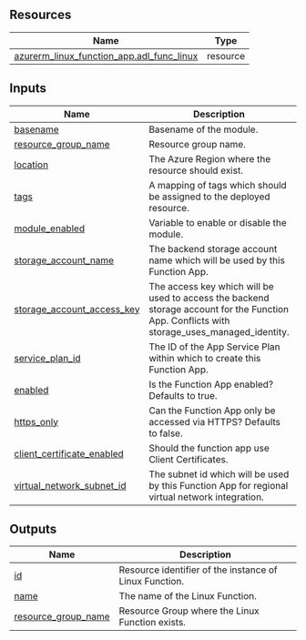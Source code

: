 <!-- BEGIN_TF_DOCS -->
## Resources

| Name | Type |
|------|------|
| [azurerm_linux_function_app.adl_func_linux](https://registry.terraform.io/providers/hashicorp/azurerm/latest/docs/resources/linux_function_app) | resource |

## Inputs

| Name | Description | Type | Default | Required |
|------|-------------|------|---------|:--------:|
| <a name="input_basename"></a> [basename](#input\_basename) | Basename of the module. | `string` | n/a | yes |
| <a name="input_resource_group_name"></a> [resource\_group\_name](#input\_resource\_group\_name) | Resource group name. | `string` | n/a | yes |
| <a name="input_location"></a> [location](#input\_location) | The Azure Region where the resource should exist. | `string` | n/a | yes |
| <a name="input_tags"></a> [tags](#input\_tags) | A mapping of tags which should be assigned to the deployed resource. | `map(string)` | `{}` | no |
| <a name="input_module_enabled"></a> [module\_enabled](#input\_module\_enabled) | Variable to enable or disable the module. | `bool` | `true` | no |
| <a name="input_storage_account_name"></a> [storage\_account\_name](#input\_storage\_account\_name) | The backend storage account name which will be used by this Function App. | `string` | n/a | yes |
| <a name="input_storage_account_access_key"></a> [storage\_account\_access\_key](#input\_storage\_account\_access\_key) | The access key which will be used to access the backend storage account for the Function App. Conflicts with storage\_uses\_managed\_identity. | `string` | n/a | yes |
| <a name="input_service_plan_id"></a> [service\_plan\_id](#input\_service\_plan\_id) | The ID of the App Service Plan within which to create this Function App. | `string` | n/a | yes |
| <a name="input_enabled"></a> [enabled](#input\_enabled) | Is the Function App enabled? Defaults to true. | `bool` | `true` | no |
| <a name="input_https_only"></a> [https\_only](#input\_https\_only) | Can the Function App only be accessed via HTTPS? Defaults to false. | `bool` | `false` | no |
| <a name="input_client_certificate_enabled"></a> [client\_certificate\_enabled](#input\_client\_certificate\_enabled) | Should the function app use Client Certificates. | `bool` | `false` | no |
| <a name="input_virtual_network_subnet_id"></a> [virtual\_network\_subnet\_id](#input\_virtual\_network\_subnet\_id) | The subnet id which will be used by this Function App for regional virtual network integration. | `string` | `null` | no |

## Outputs

| Name | Description |
|------|-------------|
| <a name="output_id"></a> [id](#output\_id) | Resource identifier of the instance of Linux Function. |
| <a name="output_name"></a> [name](#output\_name) | The name of the Linux Function. |
| <a name="output_resource_group_name"></a> [resource\_group\_name](#output\_resource\_group\_name) | Resource Group where the Linux Function exists. |
<!-- END_TF_DOCS -->